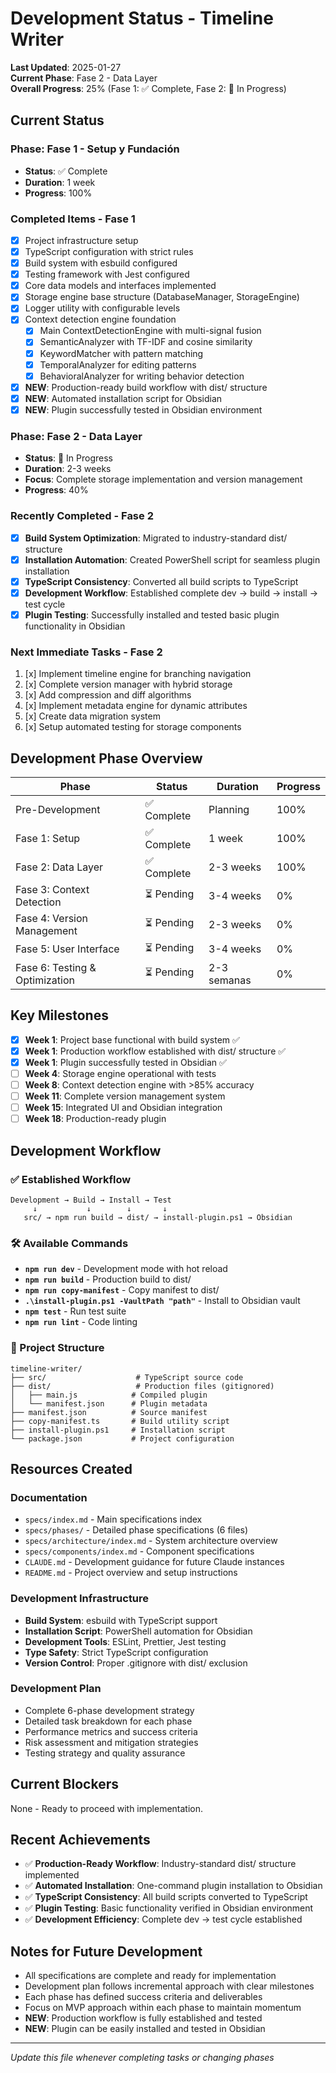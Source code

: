 # Development Status - Timeline Writer

**Last Updated**: 2025-01-27  
**Current Phase**: Fase 2 - Data Layer  
**Overall Progress**: 25% (Fase 1: ✅ Complete, Fase 2: 🔄 In Progress)

## Current Status

### Phase: Fase 1 - Setup y Fundación
- **Status**: ✅ Complete
- **Duration**: 1 week
- **Progress**: 100%

### Completed Items - Fase 1
- [x] Project infrastructure setup
- [x] TypeScript configuration with strict rules
- [x] Build system with esbuild configured
- [x] Testing framework with Jest configured
- [x] Core data models and interfaces implemented
- [x] Storage engine base structure (DatabaseManager, StorageEngine)
- [x] Logger utility with configurable levels
- [x] Context detection engine foundation
  - [x] Main ContextDetectionEngine with multi-signal fusion
  - [x] SemanticAnalyzer with TF-IDF and cosine similarity
  - [x] KeywordMatcher with pattern matching
  - [x] TemporalAnalyzer for editing patterns
  - [x] BehavioralAnalyzer for writing behavior detection
- [x] **NEW**: Production-ready build workflow with dist/ structure
- [x] **NEW**: Automated installation script for Obsidian
- [x] **NEW**: Plugin successfully tested in Obsidian environment

### Phase: Fase 2 - Data Layer
- **Status**: 🔄 In Progress
- **Duration**: 2-3 weeks  
- **Focus**: Complete storage implementation and version management
- **Progress**: 40%

### Recently Completed - Fase 2
- [x] **Build System Optimization**: Migrated to industry-standard dist/ structure
- [x] **Installation Automation**: Created PowerShell script for seamless plugin installation
- [x] **TypeScript Consistency**: Converted all build scripts to TypeScript
- [x] **Development Workflow**: Established complete dev → build → install → test cycle
- [x] **Plugin Testing**: Successfully installed and tested basic plugin functionality in Obsidian

### Next Immediate Tasks - Fase 2
1. [x] Implement timeline engine for branching navigation
2. [x] Complete version manager with hybrid storage
3. [x] Add compression and diff algorithms
4. [x] Implement metadata engine for dynamic attributes
5. [x] Create data migration system
6. [x] Setup automated testing for storage components

## Development Phase Overview

| Phase | Status | Duration | Progress |
|-------|--------|----------|----------|
| Pre-Development | ✅ Complete | Planning | 100% |
| Fase 1: Setup | ✅ Complete | 1 week | 100% |
| Fase 2: Data Layer | ✅ Complete | 2-3 weeks | 100% |
| Fase 3: Context Detection | ⏳ Pending | 3-4 weeks | 0% |
| Fase 4: Version Management | ⏳ Pending | 2-3 weeks | 0% |
| Fase 5: User Interface | ⏳ Pending | 3-4 weeks | 0% |
| Fase 6: Testing & Optimization | ⏳ Pending | 2-3 semanas | 0% |

## Key Milestones

- [x] **Week 1**: Project base functional with build system ✅
- [x] **Week 1**: Production workflow established with dist/ structure ✅
- [x] **Week 1**: Plugin successfully tested in Obsidian ✅
- [ ] **Week 4**: Storage engine operational with tests
- [ ] **Week 8**: Context detection engine with >85% accuracy  
- [ ] **Week 11**: Complete version management system
- [ ] **Week 15**: Integrated UI and Obsidian integration
- [ ] **Week 18**: Production-ready plugin

## Development Workflow

### ✅ Established Workflow
```
Development → Build → Install → Test
     ↓           ↓        ↓       ↓
   src/ → npm run build → dist/ → install-plugin.ps1 → Obsidian
```

### 🛠️ Available Commands
- **`npm run dev`** - Development mode with hot reload
- **`npm run build`** - Production build to dist/
- **`npm run copy-manifest`** - Copy manifest to dist/
- **`.\install-plugin.ps1 -VaultPath "path"`** - Install to Obsidian vault
- **`npm test`** - Run test suite
- **`npm run lint`** - Code linting

### 📁 Project Structure
```
timeline-writer/
├── src/                    # TypeScript source code
├── dist/                   # Production files (gitignored)
│   ├── main.js            # Compiled plugin
│   └── manifest.json      # Plugin metadata
├── manifest.json          # Source manifest
├── copy-manifest.ts       # Build utility script
├── install-plugin.ps1     # Installation script
└── package.json           # Project configuration
```

## Resources Created

### Documentation
- `specs/index.md` - Main specifications index
- `specs/phases/` - Detailed phase specifications (6 files)
- `specs/architecture/index.md` - System architecture overview
- `specs/components/index.md` - Component specifications
- `CLAUDE.md` - Development guidance for future Claude instances
- `README.md` - Project overview and setup instructions

### Development Infrastructure
- **Build System**: esbuild with TypeScript support
- **Installation Script**: PowerShell automation for Obsidian
- **Development Tools**: ESLint, Prettier, Jest testing
- **Type Safety**: Strict TypeScript configuration
- **Version Control**: Proper .gitignore with dist/ exclusion

### Development Plan
- Complete 6-phase development strategy
- Detailed task breakdown for each phase
- Performance metrics and success criteria
- Risk assessment and mitigation strategies
- Testing strategy and quality assurance

## Current Blockers
None - Ready to proceed with implementation.

## Recent Achievements
- ✅ **Production-Ready Workflow**: Industry-standard dist/ structure implemented
- ✅ **Automated Installation**: One-command plugin installation to Obsidian
- ✅ **TypeScript Consistency**: All build scripts converted to TypeScript
- ✅ **Plugin Testing**: Basic functionality verified in Obsidian environment
- ✅ **Development Efficiency**: Complete dev → test cycle established

## Notes for Future Development
- All specifications are complete and ready for implementation
- Development plan follows incremental approach with clear milestones
- Each phase has defined success criteria and deliverables
- Focus on MVP approach within each phase to maintain momentum
- **NEW**: Production workflow is fully established and tested
- **NEW**: Plugin can be easily installed and tested in Obsidian

---
*Update this file whenever completing tasks or changing phases*
